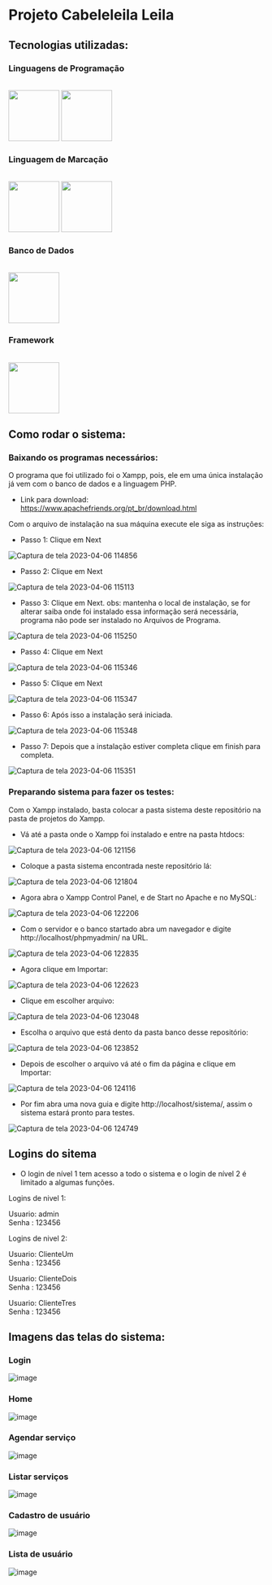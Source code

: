 # Projeto Cabeleleila Leila
## Tecnologias utilizadas:
### Linguagens de Programação
<div style="display: inline_block"><br>
  <img height="100em" src="https://cdn.jsdelivr.net/gh/devicons/devicon/icons/javascript/javascript-original.svg" />
  <img height="100em" src="https://cdn.jsdelivr.net/gh/devicons/devicon/icons/php/php-original.svg" />
</div>

### Linguagem de Marcação
<div style="display: inline_block"><br>
  <img height="100em" src="https://cdn.jsdelivr.net/gh/devicons/devicon/icons/html5/html5-original-wordmark.svg" />
  <img height="100em" src="https://cdn.jsdelivr.net/gh/devicons/devicon/icons/css3/css3-original-wordmark.svg" />
</div>

### Banco de Dados
<div style="display: inline_block"><br>
  <img height="100em" src="https://cdn.jsdelivr.net/gh/devicons/devicon/icons/mysql/mysql-original-wordmark.svg" />
</div>

### Framework
<div style="display: inline_block"><br>
  <img height="100em" src="https://cdn.jsdelivr.net/gh/devicons/devicon/icons/bootstrap/bootstrap-original-wordmark.svg" />
</div>

## Como rodar o sistema:
### Baixando os programas necessários:
O programa que foi utilizado foi o Xampp, pois, ele em uma única instalação já vem com o banco de dados e a linguagem PHP.
- Link para download: https://www.apachefriends.org/pt_br/download.html

Com o arquivo de instalação na sua máquina execute ele siga as instruções:
- Passo 1: Clique em Next

![Captura de tela 2023-04-06 114856](https://user-images.githubusercontent.com/106490786/230436913-38d3cc67-a4f0-48b3-876b-2b00f1b631fd.png)

- Passo 2: Clique em Next

![Captura de tela 2023-04-06 115113](https://user-images.githubusercontent.com/106490786/230436988-894f0c61-c10a-4067-bceb-34894a93c6ae.png)

- Passo 3: Clique em Next. obs: mantenha o local de instalação, se for alterar saiba onde foi instalado essa informação será necessária, programa não pode ser instalado no Arquivos de Programa.

![Captura de tela 2023-04-06 115250](https://user-images.githubusercontent.com/106490786/230437038-81f995c1-3be8-4a1b-8f50-0729ac4ace1d.png)

- Passo 4: Clique em Next

![Captura de tela 2023-04-06 115346](https://user-images.githubusercontent.com/106490786/230437089-936870e2-7736-402b-a34e-322fd01acf5b.png)

- Passo 5: Clique em Next

![Captura de tela 2023-04-06 115347](https://user-images.githubusercontent.com/106490786/230437174-fa792fce-dc36-41d8-a6c0-6b1cb4756970.jpeg)


- Passo 6: Após isso a instalação será iniciada.

![Captura de tela 2023-04-06 115348](https://user-images.githubusercontent.com/106490786/230437206-2f7703ff-3ad2-4a40-8b6d-c136748c3887.jpeg)

- Passo 7: Depois que a instalação estiver completa clique em finish para completa.

![Captura de tela 2023-04-06 115351](https://user-images.githubusercontent.com/106490786/230437247-7c312104-e752-48ea-a580-6d5630ad6111.jpeg)


### Preparando sistema para fazer os testes: 
Com o Xampp instalado, basta colocar a pasta sistema deste repositório na pasta de projetos do Xampp. 
- Vá até a pasta onde o Xampp foi instalado e entre na pasta htdocs: 

![Captura de tela 2023-04-06 121156](https://user-images.githubusercontent.com/106490786/230437380-bbba6f9a-3af3-41c0-afa4-0c50f94911bb.png)

- Coloque a pasta sistema encontrada neste repositório lá:

![Captura de tela 2023-04-06 121804](https://user-images.githubusercontent.com/106490786/230437457-2a4f09fd-2cf2-4d81-b994-c2aa32b345f2.png)

- Agora abra o Xampp Control Panel, e de Start no Apache e no MySQL:

![Captura de tela 2023-04-06 122206](https://user-images.githubusercontent.com/106490786/230437482-99b3c54c-970f-4db8-bb01-a691146699d9.png)

- Com o servidor e o banco startado abra um navegador e digite http://localhost/phpmyadmin/ na URL.

![Captura de tela 2023-04-06 122835](https://user-images.githubusercontent.com/106490786/230437567-03b3fa21-734d-4d3e-8c4f-afa41e84c906.png)

- Agora clique em Importar: 

![Captura de tela 2023-04-06 122623](https://user-images.githubusercontent.com/106490786/230437587-2d2eeb5b-91d7-4ef1-b8d9-3d6e1ee3034d.png)

- Clique em escolher arquivo: 

![Captura de tela 2023-04-06 123048](https://user-images.githubusercontent.com/106490786/230437602-0ab28401-9b05-4cd7-88ce-bc7da09dd472.png)

- Escolha o arquivo que está dento da pasta banco desse repositório: 

![Captura de tela 2023-04-06 123852](https://user-images.githubusercontent.com/106490786/230437631-793f75dd-3c81-4441-ad4a-214d95b5a174.png)

- Depois de escolher o arquivo vá até o fim da página e clique em Importar:

![Captura de tela 2023-04-06 124116](https://user-images.githubusercontent.com/106490786/230437785-25dc3800-bd66-4628-ab8d-04d0a79d2ffd.png)

- Por fim abra uma nova guia e digite http://localhost/sistema/, assim o sistema estará pronto para testes.

![Captura de tela 2023-04-06 124749](https://user-images.githubusercontent.com/106490786/230437831-2edaf813-47b0-438c-b95d-2ffc209cac8c.png)

## Logins do sitema

- O login de nível 1 tem acesso a todo o sistema e o login de nível 2 é limitado a algumas funções.

Logins de nivel 1:  
 
Usuario: admin<br>
Senha : 123456

Logins de nivel 2:  
 
Usuario: ClienteUm<br>
Senha : 123456

Usuario: ClienteDois<br>
Senha : 123456

Usuario: ClienteTres<br>
Senha : 123456

## Imagens das telas do sistema: 
### Login
![image](https://user-images.githubusercontent.com/106490786/230438418-124da8e9-c133-4621-a59f-570521c4d4f1.png)
### Home
![image](https://user-images.githubusercontent.com/106490786/230397110-85ab08d9-ceed-441e-9939-fd13a11182c6.png)
### Agendar serviço
![image](https://user-images.githubusercontent.com/106490786/230397187-603447fb-74e2-424a-8e52-c763ee7530e9.png)
### Listar serviços
![image](https://user-images.githubusercontent.com/106490786/230397240-d60dda6a-43b1-45ce-b33a-fe1b64cee7ff.png)
### Cadastro de usuário
![image](https://user-images.githubusercontent.com/106490786/230397306-638f7e88-4378-48c9-b965-d5b76b3a50b6.png)
### Lista de usuário
![image](https://user-images.githubusercontent.com/106490786/230397362-0a0b3173-82bb-4c93-8e82-7b9d6882919f.png)


